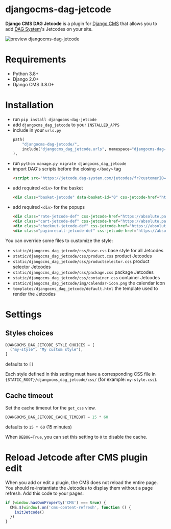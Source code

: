 # djangocms-dag-jetcode

**Django CMS DAG Jetcode** is a plugin for [Django CMS](http://django-cms.org/) that allows you to add [DAG System](https://dag-system.com/)'s Jetcodes on your site.

![preview djangocms-dag-jetcode](https://gitlab.com/kapt/open-source/djangocms-dag-jetcode/-/raw/main/preview.png)

# Requirements

- Python 3.8+
- Django 2.0+
- Django CMS 3.8.0+

# Installation

- run `pip install djangocms-dag-jetcode`
- add `djangocms_dag_jetcode` to your `INSTALLED_APPS`
- include in your `urls.py`
  ```py
  path(
      "djangocms-dag-jetcode/",
      include("djangocms_dag_jetcode.urls", namespace="djangocms-dag-jetcode"),
  ),
  ```
- run `python manage.py migrate djangocms_dag_jetcode`
- import DAG's scripts before the closing `</body>` tag
  ```html
  <script src="https://jetcode.dag-system.com/jetcodes/fr?customerID=<your customer id>" defer></script>
  ```
- add required `<div>` for the basket
  ```html
  <div class="basket-jetcode" data-basket-id="0" css-jetcode-href="https://absolute.path/to/custom.css"></div>
  ```
- add required `<div>` for the popups
  ```html
  <div class="rate-jetcode-def" css-jetcode-href="https://absolute.path/to/custom.css" data-content="jet-code-div"></div>
  <div class="cart-jetcode-def" css-jetcode-href="https://absolute.path/to/custom.css" data-content="jet-code-div"></div>
  <div class="checkout-jetcode-def" css-jetcode-href="https://absolute.path/to/custom.css" data-content="jet-code-div" jetcode-options="zipCode"></div>
  <div class="payinresult-jetcode-def" css-jetcode-href="https://absolute.path/to/custom.css" data-content="jet-code-div"></div>
  ```

You can override some files to customize the style:
- `static/djangocms_dag_jetcode/css/base.css` base style for all Jetcodes
- `static/djangocms_dag_jetcode/css/product.css` product Jetcodes
- `static/djangocms_dag_jetcode/css/productselector.css` product selector Jetcodes
- `static/djangocms_dag_jetcode/css/package.css` package Jetcodes
- `static/djangocms_dag_jetcode/css/container.css` container Jetcodes
- `static/djangocms_dag_jetcode/img/calendar-icon.png` the calendar icon
- `templates/djangocms_dag_jetcode/default.html` the template used to render the Jetcodes

# Settings

## Styles choices

```python
DJANGOCMS_DAG_JETCODE_STYLE_CHOICES = [
  ("my-style", "My custom style"),
]
```
defaults to `[]`

Each style defined in this setting must have a corresponding CSS file in `{STATIC_ROOT}/djangocms_dag_jetcode/css/` (for example: `my-style.css`).

## Cache timeout

Set the cache timeout for the `get_css` view.
```python
DJANGOCMS_DAG_JETCODE_CACHE_TIMEOUT = 15 * 60
```
defaults to `15 * 60` (15 minutes)

When `DEBUG=True`, you can set this setting to `0` to disable the cache.

# Reload Jetcode after CMS plugin edit

When you add or edit a plugin, the CMS does not reload the entire page. You should re-instantiate the Jetcodes to display them without a page refresh. Add this code to your pages:
```js
if (window.hasOwnProperty('CMS') === true) {
  CMS.$(window).on('cms-content-refresh', function () {
    initJetcode()
  })
}
```
